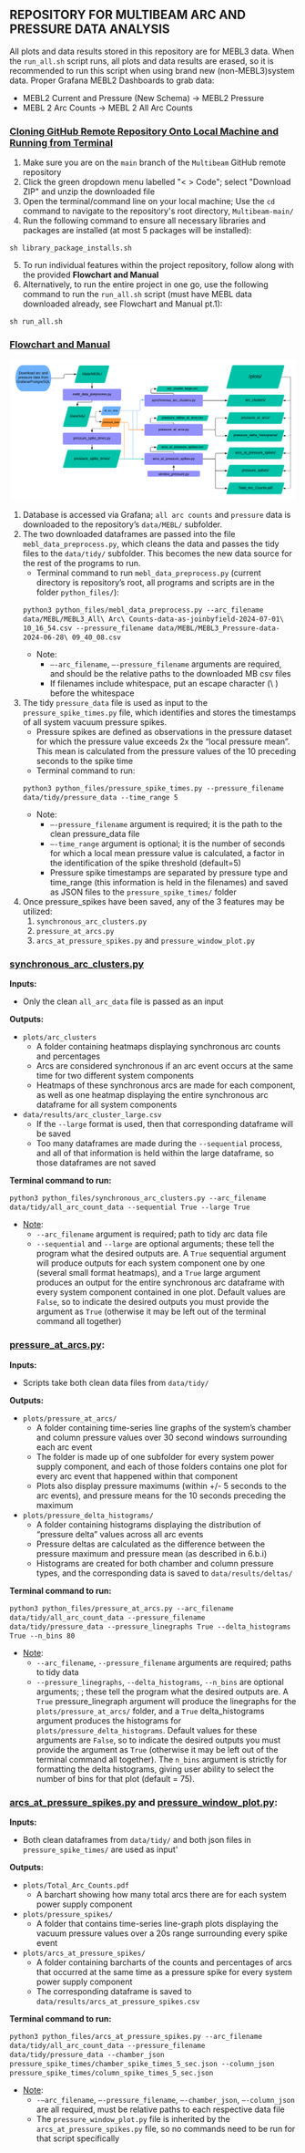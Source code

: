 ## REPOSITORY FOR MULTIBEAM ARC AND PRESSURE DATA ANALYSIS

All plots and data results stored in this repository are for MEBL3 data. 
When the ```run_all.sh``` script runs, all plots and data results are erased, so it is recommended to run this script when using brand new (non-MEBL3)system data.
Proper Grafana MEBL2 Dashboards to grab data:
- MEBL2 Current and Pressure (New Schema) -> MEBL2 Pressure
- MEBL 2 Arc Counts -> MEBL 2 All Arc Counts

### <ins>Cloning GitHub Remote Repository Onto Local Machine and Running from Terminal</ins>
1. Make sure you are on the `main` branch of the `Multibeam` GitHub remote repository
2. Click the green dropdown menu labelled "< > Code"; select "Download ZIP" and unzip the downloaded file
3. Open the terminal/command line on your local machine; Use the `cd` command to navigate to the repository's root directory, ```Multibeam-main/```
4. Run the following command to ensure all necessary libraries and packages are installed (at most 5 packages will be installed):
```
sh library_package_installs.sh
```
5. To run individual features within the project repository, follow along with the provided **Flowchart and Manual**
5. Alternatively, to run the entire project in one go, use the following command to run the ```run_all.sh``` script (must have MEBL data downloaded already, see Flowchart and Manual pt.1):
```
sh run_all.sh
```
### <ins>Flowchart and Manual</ins>
![Project Flowchart](WCMultibeamProjectFlowchart.png)
1. Database is accessed via Grafana; `all arc counts` and `pressure` data is downloaded to the repository’s `data/MEBL/` subfolder.
2. The two downloaded dataframes are passed into the file `mebl_data_preprocess.py`, which cleans the data and passes the tidy files to the `data/tidy/` subfolder. This becomes the new data source for the rest of the programs to run. 
    - Terminal command to run `mebl_data_preprocess.py` (current directory is repository’s root, all programs and scripts are in the folder `python_files/`):
    ```
    python3 python_files/mebl_data_preprocess.py --arc_filename data/MEBL/MEBL3_All\ Arc\ Counts-data-as-joinbyfield-2024-07-01\ 10_16_54.csv --pressure_filename data/MEBL/MEBL3_Pressure-data-2024-06-28\ 09_40_08.csv
    ``` 
    - Note: 
        - `–-arc_filename`, `–-pressure_filename` arguments are required, and should be the relative paths to the downloaded MB csv files 
        - If filenames include whitespace, put an escape character (\ ) before the whitespace
3. The tidy `pressure_data` file is used as input to the `pressure_spike_times.py` file, which identifies and stores the timestamps of all system vacuum pressure spikes.
    - Pressure spikes are defined as observations in the pressure dataset for which the pressure value exceeds 2x the “local pressure mean”. This mean is calculated from the pressure values of the 10 preceding seconds to the spike time
    - Terminal command to run: 
    ```
    python3 python_files/pressure_spike_times.py --pressure_filename data/tidy/pressure_data --time_range 5
    ```
    - Note: 
        - `–-pressure_filename` argument is required; it is the path to the clean pressure_data file 
        - `–-time_range` argument is optional; it is the number of seconds for which a local mean pressure value is calculated, a factor in the identification of the spike threshold (default=5)
        - Pressure spike timestamps are separated by pressure type and time_range (this information is held in the filenames) and saved as JSON files to the `pressure_spike_times/` folder
4. Once pressure_spikes have been saved, any of the 3 features may be utilized:
    1. `synchronous_arc_clusters.py`
    2. `pressure_at_arcs.py`
    3. `arcs_at_pressure_spikes.py` and `pressure_window_plot.py`
### <ins>synchronous_arc_clusters.py</ins>
**Inputs:**
- Only the clean `all_arc_data` file is passed as an input

**Outputs:**
- `plots/arc_clusters`
    - A folder containing heatmaps displaying synchronous arc counts and percentages
    - Arcs are considered synchronous if an arc event occurs at the same time for two different system components 
    - Heatmaps of these synchronous arcs are made for each component, as well as one heatmap displaying the entire synchronous arc dataframe for all system components
- `data/results/arc_cluster_large.csv`
    - If the `--large` format is used, then that corresponding dataframe will be saved
    - Too many dataframes are made during the `--sequential` process, and all of that information is held within the large dataframe, so those dataframes are not saved

**Terminal command to run:**
```
python3 python_files/synchronous_arc_clusters.py --arc_filename data/tidy/all_arc_count_data --sequential True --large True
```
- <ins>Note</ins>:
    - `--arc_filename` argument is required; path to tidy arc data file
    - `--sequential` and `--large` are optional arguments; these tell the program what the desired outputs are. A `True` sequential argument will produce outputs for each system component one by one (several small format heatmaps), and a `True` large argument produces an output for the entire synchronous arc dataframe with every system component contained in one plot. Default values are `False`, so to indicate the desired outputs you must provide the argument as `True` (otherwise it may be left out of the terminal command all together)

### <ins>pressure_at_arcs.py</ins>:
**Inputs:**
- Scripts take both clean data files from `data/tidy/`

**Outputs:**
- `plots/pressure_at_arcs/`
    - A folder containing time-series line graphs of the system’s chamber and column pressure values over 30 second windows surrounding each arc event
    - The folder is made up of one subfolder for every system power supply component, and each of those folders contains one plot for every arc event that happened within that component
    - Plots also display pressure maximums (within +/- 5 seconds to the arc events), and pressure means for the 10 seconds preceding the maximum
- `plots/pressure_delta_histograms/`
    - A folder containing histograms displaying the distribution of “pressure delta” values across all arc events
    - Pressure deltas are calculated as the difference between the pressure maximum and pressure mean (as described in 6.b.i)
    - Histograms are created for both chamber and column pressure types, and the corresponding data is saved to `data/results/deltas/`

**Terminal command to run:**
```
python3 python_files/pressure_at_arcs.py --arc_filename data/tidy/all_arc_count_data --pressure_filename data/tidy/pressure_data --pressure_linegraphs True --delta_histograms True --n_bins 80
```
- <ins>Note</ins>:
    - `--arc_filename`, `--pressure_filename` arguments are required; paths to tidy data
    - `--pressure_linegraphs`, `--delta_histograms`, `--n_bins` are optional arguments; ; these tell the program what the desired outputs are. A `True` pressure_linegraph argument will produce the linegraphs for the `plots/pressure_at_arcs/` folder, and a `True` delta_histograms argument produces the histograms for `plots/pressure_delta_histograms`. Default values for these arguments are `False`, so to indicate the desired outputs you must provide the argument as `True` (otherwise it may be left out of the terminal command all together). The `n_bins` argument is strictly for formatting the delta histograms, giving user ability to select the number of bins for that plot (default = 75).

### <ins>arcs_at_pressure_spikes.py</ins> and <ins>pressure_window_plot.py</ins>:
**Inputs:**
- Both clean dataframes from `data/tidy/` and both json files in `pressure_spike_times/` are used as input'

**Outputs:**
- `plots/Total_Arc_Counts.pdf`
    - A barchart showing how many total arcs there are for each system power supply component
- `plots/pressure_spikes/`
    - A folder that contains time-series line-graph plots displaying the vacuum pressure values over a 20s range surrounding every spike event
- `plots/arcs_at_pressure_spikes/`
    - A folder containing barcharts of the counts and percentages of arcs that occurred at the same time as a pressure spike for every system power supply component 
    - The corresponding dataframe is saved to `data/results/arcs_at_pressure_spikes.csv`

**Terminal command to run:**
```
python3 python_files/arcs_at_pressure_spikes.py --arc_filename data/tidy/all_arc_count_data --pressure_filename data/tidy/pressure_data --chamber_json pressure_spike_times/chamber_spike_times_5_sec.json --column_json pressure_spike_times/column_spike_times_5_sec.json
```
- <ins>Note</ins>: 
    - `-–arc_filename`, `–-pressure_filename`, `–-chamber_json`, `–-column_json` are all required, must be relative paths to each respective data file
    - The `pressure_window_plot.py` file is inherited by the `arcs_at_pressure_spikes.py` file, so no commands need to be run for that script specifically